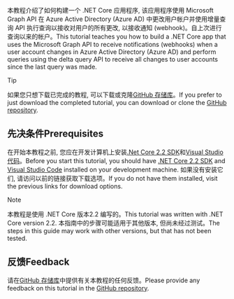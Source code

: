 <!-- markdownlint-disable MD002 MD041 -->

<span data-ttu-id="dd68a-101">本教程介绍了如何构建一个 .NET Core 应用程序, 该应用程序使用 Microsoft Graph API 在 Azure Active Directory (Azure AD) 中更改用户帐户并使用增量查询 API 执行查询以接收对用户的所有更改, 以接收通知 (webhook)。自上次进行查询以来的帐户。</span><span class="sxs-lookup"><span data-stu-id="dd68a-101">This tutorial teaches you how to build a .NET Core app that uses the Microsoft Graph API to receive notifications (webhooks) when a user account changes in Azure Active Directory (Azure AD) and perform queries using the delta query API to receive all changes to user accounts since the last query was made.</span></span>

> [!TIP]
> <span data-ttu-id="dd68a-102">如果您只想下载已完成的教程, 可以下载或克隆[GitHub 存储库](https://github.com/microsoftgraph/msgraph-training-changenotifications)。</span><span class="sxs-lookup"><span data-stu-id="dd68a-102">If you prefer to just download the completed tutorial, you can download or clone the [GitHub repository](https://github.com/microsoftgraph/msgraph-training-changenotifications).</span></span>

## <a name="prerequisites"></a><span data-ttu-id="dd68a-103">先决条件</span><span class="sxs-lookup"><span data-stu-id="dd68a-103">Prerequisites</span></span>

<span data-ttu-id="dd68a-104">在开始本教程之前, 您应在开发计算机上安装[.Net Core 2.2 SDK](https://dotnet.microsoft.com/download)和[Visual Studio 代码](https://code.visualstudio.com/)。</span><span class="sxs-lookup"><span data-stu-id="dd68a-104">Before you start this tutorial, you should have [.NET Core 2.2 SDK](https://dotnet.microsoft.com/download) and [Visual Studio Code](https://code.visualstudio.com/) installed on your development machine.</span></span> <span data-ttu-id="dd68a-105">如果没有安装它们, 请访问以前的链接获取下载选项。</span><span class="sxs-lookup"><span data-stu-id="dd68a-105">If you do not have them installed, visit the previous links for download options.</span></span>

> [!NOTE]
> <span data-ttu-id="dd68a-106">本教程是使用 .NET Core 版本2.2 编写的。</span><span class="sxs-lookup"><span data-stu-id="dd68a-106">This tutorial was written with .NET Core version 2.2.</span></span> <span data-ttu-id="dd68a-107">本指南中的步骤可能适用于其他版本, 但尚未经过测试。</span><span class="sxs-lookup"><span data-stu-id="dd68a-107">The steps in this guide may work with other versions, but that has not been tested.</span></span>

## <a name="feedback"></a><span data-ttu-id="dd68a-108">反馈</span><span class="sxs-lookup"><span data-stu-id="dd68a-108">Feedback</span></span>

<span data-ttu-id="dd68a-109">请在[GitHub 存储库](https://github.com/microsoftgraph/msgraph-training-changenotifications)中提供有关本教程的任何反馈。</span><span class="sxs-lookup"><span data-stu-id="dd68a-109">Please provide any feedback on this tutorial in the [GitHub repository](https://github.com/microsoftgraph/msgraph-training-changenotifications).</span></span>